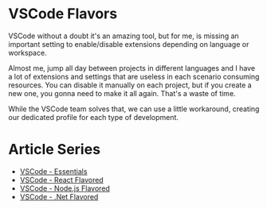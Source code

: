 # VSCode Flavors

VSCode without a doubt it's an amazing tool, but for me, is missing an important setting to enable/disable extensions depending on language or workspace.

Almost me, jump all day between projects in different languages and I have a lot of extensions and settings that are useless in each scenario consuming resources. You can disable it manually on each project, but if you create a new one, you gonna need to make it all again. That's a waste of time.

While the VSCode team solves that, we can use a little workaround, creating our dedicated profile for each type of development.

# Article Series

- [VSCode - Essentials](https://dev.to/equiman/my-essential-visual-studio-code-extensions-and-configurations-5197)
- [VSCode - React Flavored](https://dev.to/equiman/vscode-react-flavored-134h)
- [VSCode - Node.js Flavored](https://dev.to/equiman/vscode-node-js-flavored-37di)
- [VSCode - .Net Flavored](https://dev.to/equiman/vscode-net-flavored-6e9)
